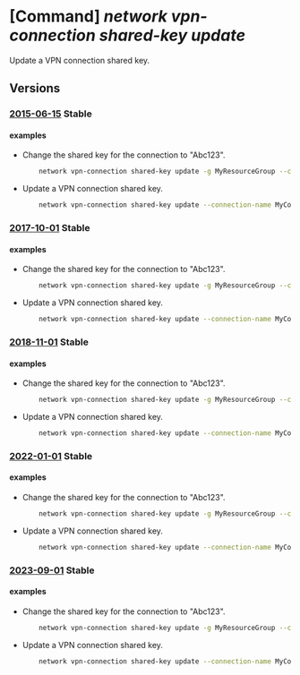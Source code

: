 # [Command] _network vpn-connection shared-key update_

Update a VPN connection shared key.

## Versions

### [2015-06-15](/Resources/mgmt-plane/L3N1YnNjcmlwdGlvbnMve30vcmVzb3VyY2Vncm91cHMve30vcHJvdmlkZXJzL21pY3Jvc29mdC5uZXR3b3JrL2Nvbm5lY3Rpb25zL3t9L3NoYXJlZGtleQ==/2015-06-15.xml) **Stable**

<!-- mgmt-plane /subscriptions/{}/resourcegroups/{}/providers/microsoft.network/connections/{}/sharedkey 2015-06-15 -->

#### examples

- Change the shared key for the connection to "Abc123".
    ```bash
        network vpn-connection shared-key update -g MyResourceGroup --connection-name MyConnection --value Abc123
    ```

- Update a VPN connection shared key.
    ```bash
        network vpn-connection shared-key update --connection-name MyConnection --resource-group MyResourceGroup --subscription MySubscription --value Abc123
    ```

### [2017-10-01](/Resources/mgmt-plane/L3N1YnNjcmlwdGlvbnMve30vcmVzb3VyY2Vncm91cHMve30vcHJvdmlkZXJzL21pY3Jvc29mdC5uZXR3b3JrL2Nvbm5lY3Rpb25zL3t9L3NoYXJlZGtleQ==/2017-10-01.xml) **Stable**

<!-- mgmt-plane /subscriptions/{}/resourcegroups/{}/providers/microsoft.network/connections/{}/sharedkey 2017-10-01 -->

#### examples

- Change the shared key for the connection to "Abc123".
    ```bash
        network vpn-connection shared-key update -g MyResourceGroup --connection-name MyConnection --value Abc123
    ```

- Update a VPN connection shared key.
    ```bash
        network vpn-connection shared-key update --connection-name MyConnection --resource-group MyResourceGroup --subscription MySubscription --value Abc123
    ```

### [2018-11-01](/Resources/mgmt-plane/L3N1YnNjcmlwdGlvbnMve30vcmVzb3VyY2Vncm91cHMve30vcHJvdmlkZXJzL21pY3Jvc29mdC5uZXR3b3JrL2Nvbm5lY3Rpb25zL3t9L3NoYXJlZGtleQ==/2018-11-01.xml) **Stable**

<!-- mgmt-plane /subscriptions/{}/resourcegroups/{}/providers/microsoft.network/connections/{}/sharedkey 2018-11-01 -->

#### examples

- Change the shared key for the connection to "Abc123".
    ```bash
        network vpn-connection shared-key update -g MyResourceGroup --connection-name MyConnection --value Abc123
    ```

- Update a VPN connection shared key.
    ```bash
        network vpn-connection shared-key update --connection-name MyConnection --resource-group MyResourceGroup --subscription MySubscription --value Abc123
    ```

### [2022-01-01](/Resources/mgmt-plane/L3N1YnNjcmlwdGlvbnMve30vcmVzb3VyY2Vncm91cHMve30vcHJvdmlkZXJzL21pY3Jvc29mdC5uZXR3b3JrL2Nvbm5lY3Rpb25zL3t9L3NoYXJlZGtleQ==/2022-01-01.xml) **Stable**

<!-- mgmt-plane /subscriptions/{}/resourcegroups/{}/providers/microsoft.network/connections/{}/sharedkey 2022-01-01 -->

#### examples

- Change the shared key for the connection to "Abc123".
    ```bash
        network vpn-connection shared-key update -g MyResourceGroup --connection-name MyConnection --value Abc123
    ```

- Update a VPN connection shared key.
    ```bash
        network vpn-connection shared-key update --connection-name MyConnection --resource-group MyResourceGroup --subscription MySubscription --value Abc123
    ```

### [2023-09-01](/Resources/mgmt-plane/L3N1YnNjcmlwdGlvbnMve30vcmVzb3VyY2Vncm91cHMve30vcHJvdmlkZXJzL21pY3Jvc29mdC5uZXR3b3JrL2Nvbm5lY3Rpb25zL3t9L3NoYXJlZGtleQ==/2023-09-01.xml) **Stable**

<!-- mgmt-plane /subscriptions/{}/resourcegroups/{}/providers/microsoft.network/connections/{}/sharedkey 2023-09-01 -->

#### examples

- Change the shared key for the connection to "Abc123".
    ```bash
        network vpn-connection shared-key update -g MyResourceGroup --connection-name MyConnection --value Abc123
    ```

- Update a VPN connection shared key.
    ```bash
        network vpn-connection shared-key update --connection-name MyConnection --resource-group MyResourceGroup --subscription MySubscription --value Abc123
    ```
